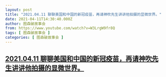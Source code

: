 ```yaml
---
layout: post
title: "2021.04.11 聊聊美国和中国的新冠疫苗，再请神吹先生讲讲他拍摄的显微世界。"
date: 2021-04-11T14:30:40.000Z
author: 图森破故事会
from: https://www.youtube.com/watch?v=W3LrgW9fr8Q
tags: [ 图森破故事会 ]
categories: [ 图森破故事会 ]
---
```

<!--1618151440000-->
[2021.04.11 聊聊美国和中国的新冠疫苗，再请神吹先生讲讲他拍摄的显微世界。](https://www.youtube.com/watch?v=W3LrgW9fr8Q)
------

<div>

</div>
